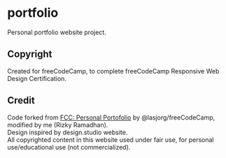 # portfolio
Personal portfolio website project.
<h2>Copyright</h2>
Created for freeCodeCamp, to complete freeCodeCamp Responsive Web Design Certification.
<h2>Credit</h2>
Code forked from <a href="https://codepen.io/freeCodeCamp/pen/zNBOYG">FCC: Personal Portofolio</a> by @lasjorg/freeCodeCamp, modified by me (Rizky Ramadhan).<br>
Design inspired by design.studio website.<br>
All copyrighted content in this website used under fair use, for personal use/educational use (not commercialized).
